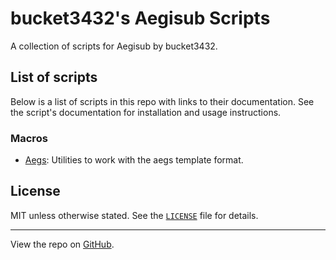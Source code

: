 # bucket3432's Aegisub Scripts

A collection of scripts for Aegisub by bucket3432.

## List of scripts

Below is a list of scripts in this repo with links to their documentation.
See the script's documentation for installation and usage instructions.

### Macros

- [Aegs](./docs/bucket.Aegs.md): Utilities to work with the aegs template format.

## License

MIT unless otherwise stated.
See the [`LICENSE`][LICENSE] file for details.

[LICENSE]: ./LICENSE

- - -

View the repo on [GitHub](https://github.com/bucket3432/aegisub-scripts).

